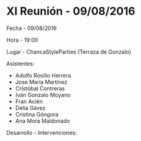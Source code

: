 # XI Reunión - 09/08/2016

Fecha - 09/08/2016

Hora  - 19:00

Lugar - ChancaStyleParties (Terraza de Gonzalo)

Asistentes:
* Adolfo Rosillo Herrera
* Jose María Martínez
* Cristóbal Contreras
* Iván Gonzalo Moyano
* Fran Acién
* Delia Gávez
* Cristina Góngora
* Ana Mora Maldonado

Desarrollo - Intervenciones:

